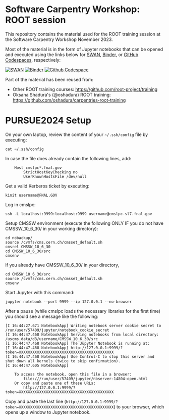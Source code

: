 # Software Carpentry Workshop: ROOT session

This repository contains the material used for the ROOT training session at the Software Carpentry Workshop November 2023.

Most of the material is in the form of Jupyter notebooks that can be opened and executed using the links below for [SWAN](https://swan.cern.ch), [Binder](https://mybinder.org), or [GitHub Codespaces](https://github.com/features/codespaces), respectively:

[![SWAN](https://swan.web.cern.ch/sites/swan.web.cern.ch/files/pictures/open_in_swan.svg)](https://cern.ch/swanserver/cgi-bin/go?projurl=https://github.com/root-project/software-carpentry.git)
[![Binder](https://mybinder.org/badge_logo.svg)](https://mybinder.org/v2/gh/root-project/software-carpentry/main)
[![Github Codespace](https://img.shields.io/badge/open-GH_Codespaces-blue?logo=github)](https://codespaces.new/root-project/software-carpentry?quickstart=1)

Part of the material has been reused from:
* Other ROOT training courses: https://github.com/root-project/training
* Oksana Shadura's (@oshadura) ROOT training: https://github.com/oshadura/carpentries-root-training

# PURSUE2024 Setup

On your own laptop, review the content of your `~/.ssh/config` file by executing:
```
cat ~/.ssh/config
```

In case the file does already contain the following lines, add:
```
    Host cmslpc*.fnal.gov
        StrictHostKeyChecking no
        UserKnownHostsFile /dev/null
```

Get a valid Kerberos ticket by executing:
```
kinit username@FNAL.GOV
```

Log in cmslpc:
```
ssh -L localhost:9999:localhost:9999 username@cmslpc-sl7.fnal.gov
```

Setup CMSSW environment (execute the following ONLY IF you do not have CMSSW_10_6_30/ in your working directory):
```
cd nobackup/
source /cvmfs/cms.cern.ch/cmsset_default.sh
cmsrel CMSSW_10_6_30
cd CMSSW_10_6_30/src
cmsenv
```

If you already have CMSSW_10_6_30/ in your directory,
```
cd CMSSW_10_6_30/src
source /cvmfs/cms.cern.ch/cmsset_default.sh
cmsenv
```

Start Jupyter with this command:
```
jupyter notebook --port 9999 --ip 127.0.0.1 --no-browser
```

After a pause (while cmslpc loads the necessary libraries for the first time) you should see a message like the following:
```
[I 16:44:27.671 NotebookApp] Writing notebook server cookie secret to /run/user/57409/jupyter/notebook_cookie_secret
[I 16:44:47.468 NotebookApp] Serving notebooks from local directory: /uscms_data/d3/username/CMSSW_10_6_30/src
[I 16:44:47.468 NotebookApp] The Jupyter Notebook is running at:
[I 16:44:47.468 NotebookApp] http://127.0.0.1:9999/?token=XXXXXXXXXXXXXXXXXXXXXXXXXXXXXXXXXXXXXXXXXX
[I 16:44:47.468 NotebookApp] Use Control-C to stop this server and shut down all kernels (twice to skip confirmation).
[C 16:44:47.605 NotebookApp]
    
    To access the notebook, open this file in a browser:
        file:///run/user/57409/jupyter/nbserver-14804-open.html
    Or copy and paste one of these URLs:
        http://127.0.0.1:9999/?token=XXXXXXXXXXXXXXXXXXXXXXXXXXXXXXXXXXXXXXXXXX
```

Copy and paste the last line (`http://127.0.0.1:9999/?token=XXXXXXXXXXXXXXXXXXXXXXXXXXXXXXXXXXXXXXXXXX`) to your browser, which opens up a window to Jupyter notebook.
